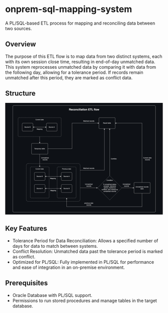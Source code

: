 # onprem-sql-mapping-system
A PL/SQL-based ETL process for mapping and reconciling data between two sources.

## Overview
The purpose of this ETL flow is to map data from two distinct systems, each with its own session close time, resulting in end-of-day unmatched data. This system reprocesses unmatched data by comparing it with data from the following day, allowing for a tolerance period. If records remain unmatched after this period, they are marked as conflict data.

## Structure
![alt text](https://github.com/annguyen-git/onprem-sql-mapping-system/blob/main/Doisoat.jpg)

## Key Features
- Tolerance Period for Data Reconciliation: Allows a specified number of days for data to match between systems.
- Conflict Resolution: Unmatched data past the tolerance period is marked as conflict.
- Optimized for PL/SQL: Fully implemented in PL/SQL for performance and ease of integration in an on-premise environment.

## Prerequisites
- Oracle Database with PL/SQL support.
- Permissions to run stored procedures and manage tables in the target database.
